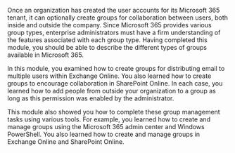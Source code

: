 Once an organization has created the user accounts for its Microsoft 365 tenant, it can optionally create groups for collaboration between users, both inside and outside the company. Since Microsoft 365 provides various group types, enterprise administrators must have a firm understanding of the features associated with each group type. Having completed this module, you should be able to describe the different types of groups available in Microsoft 365.

In this module, you examined how to create groups for distributing email to multiple users within Exchange Online. You also learned how to create groups to encourage collaboration in SharePoint Online. In each case, you learned how to add people from outside your organization to a group as long as this permission was enabled by the administrator.

This module also showed you how to complete these group management tasks using various tools. For example, you learned how to create and manage groups using the Microsoft 365 admin center and Windows PowerShell. You also learned how to create and manage groups in Exchange Online and SharePoint Online.
